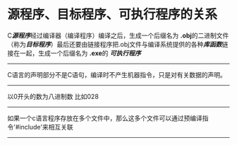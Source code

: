 # 源程序、目标程序、可执行程序的关系
C***源程序***经过编译器（编译程序）编译之后，生成一个后缀名为 **.obj**的二进制文件（称为***目标程序***）最后还要由链接程序把.obj文件与编译系统提供的各种***库函数***链接在一起，生成一个后缀名为 **.exe**的 ***可执行程序***

--- 
C语言的声明部分不是C语句，编译时不产生机器指令，只是对有关数据的声明。

---
以0开头的数为八进制数 比如028

---
如果一个c语言程序存放在多个文件中，那么这多个文件可以通过预编译指令'#include'来相互关联

---